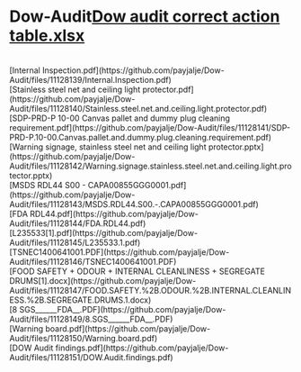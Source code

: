 # Dow-Audit[Dow audit correct action table.xlsx](https://github.com/payjalje/Dow-Audit/files/11128138/Dow.audit.correct.action.table.xlsx)
<br />
[Internal Inspection.pdf](https://github.com/payjalje/Dow-Audit/files/11128139/Internal.Inspection.pdf)
<br />
[Stainless steel net and ceiling light protector.pdf](https://github.com/payjalje/Dow-Audit/files/11128140/Stainless.steel.net.and.ceiling.light.protector.pdf)
<br />
[SDP-PRD-P 10-00 Canvas pallet and dummy plug cleaning requirement.pdf](https://github.com/payjalje/Dow-Audit/files/11128141/SDP-PRD-P.10-00.Canvas.pallet.and.dummy.plug.cleaning.requirement.pdf)
<br />
[Warning signage, stainless steel net and ceiling light protector.pptx](https://github.com/payjalje/Dow-Audit/files/11128142/Warning.signage.stainless.steel.net.and.ceiling.light.protector.pptx)
<br />
[MSDS RDL44 S00 - CAPA00855GGG0001.pdf](https://github.com/payjalje/Dow-Audit/files/11128143/MSDS.RDL44.S00.-.CAPA00855GGG0001.pdf)
<br />
[FDA RDL44.pdf](https://github.com/payjalje/Dow-Audit/files/11128144/FDA.RDL44.pdf)
<br />
[L235533[1].pdf](https://github.com/payjalje/Dow-Audit/files/11128145/L235533.1.pdf)
<br />
[TSNEC1400641001.PDF](https://github.com/payjalje/Dow-Audit/files/11128146/TSNEC1400641001.PDF)
<br />
[FOOD SAFETY + ODOUR + INTERNAL CLEANLINESS + SEGREGATE DRUMS[1].docx](https://github.com/payjalje/Dow-Audit/files/11128147/FOOD.SAFETY.%2B.ODOUR.%2B.INTERNAL.CLEANLINESS.%2B.SEGREGATE.DRUMS.1.docx)
<br />
[8 SGS______FDA__.PDF](https://github.com/payjalje/Dow-Audit/files/11128149/8.SGS______FDA__.PDF)
<br />
[Warning board.pdf](https://github.com/payjalje/Dow-Audit/files/11128150/Warning.board.pdf)
<br />
[DOW Audit findings.pdf](https://github.com/payjalje/Dow-Audit/files/11128151/DOW.Audit.findings.pdf)
